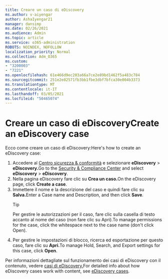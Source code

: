 ```yaml
---
title: Creare un caso di eDiscovery
ms.author: v-aiyengar
author: AshaIyengar21
manager: dansimp
ms.date: 02/26/2021
ms.audience: Admin
ms.topic: article
ms.service: o365-administration
ROBOTS: NOINDEX, NOFOLLOW
localization_priority: Normal
ms.collection: Adm_O365
ms.custom:
- "3200003"
- "7221"
ms.openlocfilehash: 61e466d9ec203a66a7ce2e89bd1462f5a483c784
ms.sourcegitcommit: 251e2e82571fb3bb1fbe3dbf7bfca30e004b3373
ms.translationtype: MT
ms.contentlocale: it-IT
ms.lasthandoff: 03/05/2021
ms.locfileid: "50465074"
---
```

# <a name="create-an-ediscovery-case"></a><span data-ttu-id="b89e1-102">Creare un caso di eDiscovery</span><span class="sxs-lookup"><span data-stu-id="b89e1-102">Create an eDiscovery case</span></span>

<span data-ttu-id="b89e1-103">Ecco come creare un caso di eDiscovery:</span><span class="sxs-lookup"><span data-stu-id="b89e1-103">Here's how to create an eDiscovery case:</span></span>

1. <span data-ttu-id="b89e1-104">Accedere al [Centro sicurezza & conformità](https://go.microsoft.com/fwlink/p/?linkid=2077143) e selezionare **eDiscovery**  >  **eDiscovery.**</span><span class="sxs-lookup"><span data-stu-id="b89e1-104">Go to the [Security & Compliance Center](https://go.microsoft.com/fwlink/p/?linkid=2077143) and select **eDiscovery** > **eDiscovery**.</span></span>
1. <span data-ttu-id="b89e1-105">Nella pagina eDiscovery fare clic su **Crea un caso.**</span><span class="sxs-lookup"><span data-stu-id="b89e1-105">On the eDiscovery page, click **Create a case**.</span></span>
1. <span data-ttu-id="b89e1-106">Immettere il nome e la descrizione del caso e quindi fare clic su **Salva.**</span><span class="sxs-lookup"><span data-stu-id="b89e1-106">Enter a Case name and Description, and then click **Save**.</span></span>
    > [!TIP]
    ><span data-ttu-id="b89e1-107">Per gestire le autorizzazioni per il caso, fare clic sulla casella di testo accanto al nome del caso (non fare clic su Apri).</span><span class="sxs-lookup"><span data-stu-id="b89e1-107">To manage permissions for the case, click the whitespace next to the case name (don't click Open).</span></span>
1. <span data-ttu-id="b89e1-108">Per gestire le impostazioni di blocco, ricerca ed esportazione per questo caso, fare clic su **Apri.**</span><span class="sxs-lookup"><span data-stu-id="b89e1-108">To manage Hold, Search, and Export settings for this case, click **Open**.</span></span>

<span data-ttu-id="b89e1-109">Per informazioni dettagliate sul funzionamento dei casi di eDiscovery con il contenuto, vedere [casi di eDiscovery.](https://go.microsoft.com/fwlink/?linkid=2101589)</span><span class="sxs-lookup"><span data-stu-id="b89e1-109">For detailed info about how eDiscovery cases work with content, see [eDiscovery cases](https://go.microsoft.com/fwlink/?linkid=2101589).</span></span>
